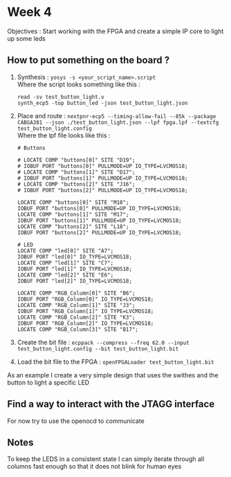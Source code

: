 # Week 4

Objectives : Start working with the FPGA and create a simple IP core to light up some leds  

## How to put something on the board ?

1. Synthesis : ```yosys -s <your_script_name>.script```  
    Where the script looks something like this :  

    ```script
    read -sv test_button_light.v
    synth_ecp5 -top button_led -json test_button_light.json
    ```

2. Place and route : ```nextpnr-ecp5 --timing-allow-fail --85k --package CABGA381 --json ./test_button_light.json --lpf fpga.lpf --textcfg test_button_light.config```  
    Where the lpf file looks like this :  

    ```lpf
    # Buttons

    # LOCATE COMP "buttons[0]" SITE "D19";
    # IOBUF PORT "buttons[0]" PULLMODE=UP IO_TYPE=LVCMOS18;
    # LOCATE COMP "buttons[1]" SITE "D17";
    # IOBUF PORT "buttons[1]" PULLMODE=UP IO_TYPE=LVCMOS18;
    # LOCATE COMP "buttons[2]" SITE "J16";
    # IOBUF PORT "buttons[2]" PULLMODE=UP IO_TYPE=LVCMOS18;

    LOCATE COMP "buttons[0]" SITE "M18";
    IOBUF PORT "buttons[0]" PULLMODE=UP IO_TYPE=LVCMOS18;
    LOCATE COMP "buttons[1]" SITE "M17";
    IOBUF PORT "buttons[1]" PULLMODE=UP IO_TYPE=LVCMOS18;
    LOCATE COMP "buttons[2]" SITE "L18";
    IOBUF PORT "buttons[2]" PULLMODE=UP IO_TYPE=LVCMOS18;

    # LED
    LOCATE COMP "led[0]" SITE "A7";
    IOBUF PORT "led[0]" IO_TYPE=LVCMOS18;
    LOCATE COMP "led[1]" SITE "C7";
    IOBUF PORT "led[1]" IO_TYPE=LVCMOS18;
    LOCATE COMP "led[2]" SITE "E6";
    IOBUF PORT "led[2]" IO_TYPE=LVCMOS18;

    LOCATE COMP "RGB_Column[0]" SITE "B6";
    IOBUF PORT "RGB_Column[0]" IO_TYPE=LVCMOS18;
    LOCATE COMP "RGB_Column[1]" SITE "J3";
    IOBUF PORT "RGB_Column[1]" IO_TYPE=LVCMOS18;
    LOCATE COMP "RGB_Column[2]" SITE "K3";
    IOBUF PORT "RGB_Column[2]" IO_TYPE=LVCMOS18;
    LOCATE COMP "RGB_Column[3]" SITE "B17";
    ```

3. Create the bit file : ```ecppack --compress --freq 62.0 --input test_button_light.config --bit test_button_light.bit```  
4. Load the bit file to the FPGA : ```openFPGALoader test_button_light.bit```  

As an example I create a very simple design that uses the swithes and the button to light a specific LED


## Find a way to interact with the JTAGG interface 

For now try to use the openocd to communicate


## Notes 

To keep the LEDS in a consistent state I can simply iterate through all columns fast enough so that it does not blink for human eyes
